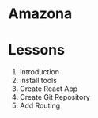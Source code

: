 # Amazona

# Lessons

1. introduction
2. install tools
3. Create React App
4. Create Git Repository
5. Add Routing
